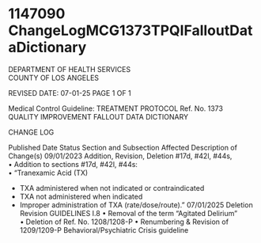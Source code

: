 # 1147090 ChangeLogMCG1373TPQIFalloutDataDictionary

DEPARTMENT OF HEALTH SERVICES  
COUNTY OF LOS ANGELES  
 
 
REVISED DATE: 07-01-25                                                              PAGE 1 OF 1 
 
Medical Control Guideline: TREATMENT PROTOCOL                                    Ref. No. 1373                                                          
QUALITY IMPROVEMENT FALLOUT DATA DICTIONARY       
 
CHANGE LOG 
 
Published 
Date 
Status Section and 
Subsection Affected 
Description of Change(s) 
09/01/2023 Addition, 
Revision, 
Deletion 
#17d, #42l, #44s,   
• Addition to sections #17d, #42l, 
#44s:  
• “Tranexamic Acid (TX) 
- TXA administered when 
not indicated or 
contraindicated 
- TXA not administered 
when indicated 
- Improper administration 
of TXA 
(rate/dose/route).” 
07/01/2025 Deletion 
Revision 
GUIDELINES I.8 
• Removal of the term “Agitated 
Delirium”  
• Deletion of Ref. No. 
1208/1208-P 
• Renumbering & Revision of 
1209/1209-P 
Behavioral/Psychiatric Crisis 
guideline
